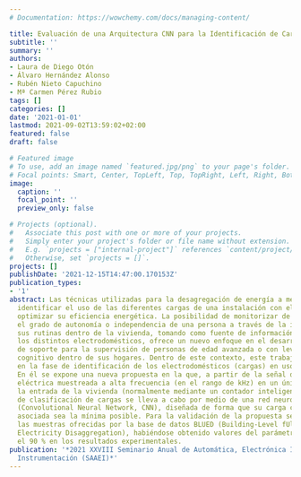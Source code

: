 ```yaml
---
# Documentation: https://wowchemy.com/docs/managing-content/

title: Evaluación de una Arquitectura CNN para la Identificación de Cargas en NILM
subtitle: ''
summary: ''
authors:
- Laura de Diego Otón
- Álvaro Hernández Alonso
- Rubén Nieto Capuchino
- Mª Carmen Pérez Rubio
tags: []
categories: []
date: '2021-01-01'
lastmod: 2021-09-02T13:59:02+02:00
featured: false
draft: false

# Featured image
# To use, add an image named `featured.jpg/png` to your page's folder.
# Focal points: Smart, Center, TopLeft, Top, TopRight, Left, Right, BottomLeft, Bottom, BottomRight.
image:
  caption: ''
  focal_point: ''
  preview_only: false

# Projects (optional).
#   Associate this post with one or more of your projects.
#   Simply enter your project's folder or file name without extension.
#   E.g. `projects = ["internal-project"]` references `content/project/deep-learning/index.md`.
#   Otherwise, set `projects = []`.
projects: []
publishDate: '2021-12-15T14:47:00.170153Z'
publication_types:
- '1'
abstract: Las técnicas utilizadas para la desagregación de energía a menudo buscan
  identificar el uso de las diferentes cargas de una instalación con el objetivo de
  optimizar su eficiencia energética. La posibilidad de monitorizar de forma no intrusiva
  el grado de autonomía o independencia de una persona a través de la inferencia de
  sus rutinas dentro de la vivienda, tomando como fuente de información el uso de
  los distintos electrodomésticos, ofrece un nuevo enfoque en el desarrollo de herramientas
  de soporte para la supervisión de personas de edad avanzada o con leve deterioro
  cognitivo dentro de sus hogares. Dentro de este contexto, este trabajo se centra
  en la fase de identificación de los electrodomésticos (cargas) en uso de la vivienda.
  En él se expone una nueva propuesta en la que, a partir de la señal de corriente
  eléctrica muestreada a alta frecuencia (en el rango de kHz) en un único punto a
  la entrada de la vivienda (normalmente mediante un contador inteligente), el proceso
  de clasificación de cargas se lleva a cabo por medio de una red neuronal convolucional
  (Convolutional Neural Network, CNN), diseñada de forma que su carga computacional
  asociada sea la mínima posible. Para la validación de la propuesta se han utilizado
  las muestras ofrecidas por la base de datos BLUED (Building-Level fUlly labeled
  Electricity Disaggregation), habiéndose obtenido valores del parámetro F1 que alcanzan
  el 90 % en los resultados experimentales.
publication: '*2021 XXVIII Seminario Anual de Automática, Electrónica Industrial e
  Instrumentación (SAAEI)*'
---
```

